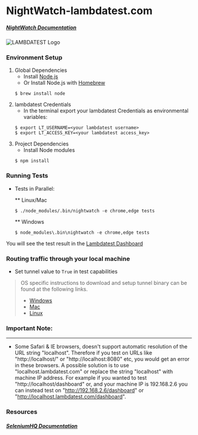 # NightWatch-lambdatest.com
##### [NightWatch Documentation](http://nightwatchjs.org/)
![LAMBDATEST Logo](http://labs.lambdatest.com/images/fills-copy.svg)


### Environment Setup

1. Global Dependencies
    * Install [Node.js](https://nodejs.org/en/)
    * Or Install Node.js with [Homebrew](http://brew.sh/)
    ```
    $ brew install node
    ```
2. lambdatest Credentials
    * In the terminal export your lambdatest Credentials as environmental variables:
    ```
    $ export LT_USERNAME=<your lambdatest username>
    $ export LT_ACCESS_KEY=<your lambdatest access_key>
    ```
3. Project Dependencies
    * Install Node modules
    ```
    $ npm install
    ```

### Running Tests

* Tests in Parallel:

    ** Linux/Mac
    
    ```
    $ ./node_modules/.bin/nightwatch -e chrome,edge tests
    ```
    
   ** Windows
    ```
    $ node_modules\.bin\nightwatch -e chrome,edge tests
    ```

You will see the test result in the [Lambdatest Dashboard](https://automation.lambdatest.com)

###  Routing traffic through your local machine
- Set tunnel value to `True` in test capabilities
> OS specific instructions to download and setup tunnel binary can be found at the following links.
>    - [Windows](https://www.lambdatest.com/support/docs/display/TD/Local+Testing+For+Windows)
>    - [Mac](https://www.lambdatest.com/support/docs/display/TD/Local+Testing+For+MacOS)
>    - [Linux](https://www.lambdatest.com/support/docs/display/TD/Local+Testing+For+Linux)

### Important Note:
---
- Some Safari & IE browsers, doesn't support automatic resolution of the URL string "localhost". Therefore if you test on URLs like "http://localhost/" or "http://localhost:8080" etc, you would get an error in these browsers. A possible solution is to use "localhost.lambdatest.com" or replace the string "localhost" with machine IP address. For example if you wanted to test "http://localhost/dashboard" or, and your machine IP is 192.168.2.6 you can instead test on "http://192.168.2.6/dashboard" or "http://localhost.lambdatest.com/dashboard".


### Resources

##### [SeleniumHQ Documentation](http://www.seleniumhq.org/docs/)
